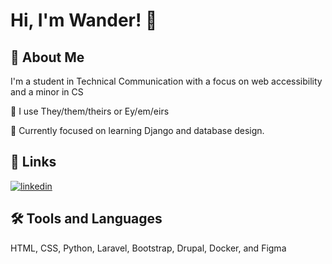 # Hi, I'm Wander! 👋


## 🍵 About Me
I'm a student in Technical Communication with a focus on web accessibility and a minor in CS

🍵 I use They/them/theirs or Ey/em/eirs

🍵 Currently focused on learning Django and database design. 
## 🔗 Links
[![linkedin](https://img.shields.io/badge/linkedin-0A66C2?style=for-the-badge&logo=linkedin&logoColor=white)](https://www.linkedin.com/in/wander-barnes/)



## 🛠 Tools and Languages
HTML, CSS, Python, Laravel, Bootstrap, Drupal, Docker, and Figma

